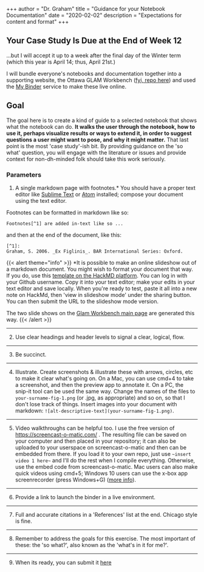+++
author = "Dr. Graham"
title = "Guidance for your Notebook Documentation"
date = "2020-02-02"
description = "Expectations for content and format"
+++

## Your Case Study Is Due at the End of Week 12

...but I will accept it up to a week after the final day of the Winter term (which this year is April 14; thus, April 21st.)

I will bundle everyone's notebooks and documentation together into a supporting website, the Ottawa GLAM Workbench ([fyi, repo here](https://github.com/XLabCU/GLAM-Ottawa)) and used the [My Binder](https://mybinder.org) service to make these live online.

## Goal

The goal here is to create a kind of guide to a selected notebook that shows what the notebook can do. **It walks the user through the notebook, how to use it, perhaps visualize results or ways to extend it, in order to suggest questions a user might want to pose, and why it might matter.** That last point is the most 'case study'-ish bit. By providing guidance on the 'so what' question, you will engage with the literature or issues and provide context for non-dh-minded folk should take this work seriously.

### Parameters

1. A single markdown page with footnotes.* You should have a proper text editor like [Sublime Text](https://www.sublimetext.com/) or [Atom](https://atom.io/) installed; compose your document using the text editor.

Footnotes can be formatted in markdown like so:

`Footnotes[^1] are added in-text like so ...`

and then at the end of the document, like this:

```
[^1]:
Graham, S. 2006. _Ex Figlinis_. BAR International Series: Oxford.
```

{{< alert theme="info" >}}
*It is possible to make an online slideshow out of a markdown document. You might wish to format your document that way. If you do, use this [template on the HackMD platform](https://hackmd.io/tPo_MRQmRjSRBD6O7yKNfw?edit=&template=0f4505d1-db3c-4abf-94ad-471a14425f26#). You can log in with your Github username. Copy it into your text editor; make your edits in your text editor and save locally. When you're ready to test, paste it all into a new note on HackMd, then 'view in slideshow mode' under the sharing button. You can then submit the URL to the slideshow mode version.

The two slide shows on the [Glam Workbench main page](https://glam-workbench.github.io/) are generated this way.
{{< /alert >}}

---

2. Use clear headings and header levels to signal a clear, logical, flow.

---

3. Be succinct.

---

4. Illustrate. Create screenshots & illustrate these with arrows, circles, etc to make it clear what's going on. On a Mac, you can use cmd+4 to take a screenshot, and then the preview app to annotate it. On a PC, the snip-it tool can be used the same way. Change the names of the files to `your-surname-fig-1.png` (or .jpg, as appropriate) and so on, so that I don't lose track of things. Insert images into your document with markdown: `![alt-descriptive-text](your-surname-fig-1.png)`.

---

5. Video walkthroughs can be helpful too. I use the free version of https://screencast-o-matic.com/ . The resulting file can be saved on your computer and then placed in your repository; it can also be uploaded to your userspace on screencast-o-matic and then can be embedded from there. If you load it to your own repo, just use `~insert video 1 here~` and I'll do the rest when I compile everything. Otherwise, use the embed code from screencast-o-matic. Mac users can also make quick videos using cmd+5; Windows 10 users can use the x-box app screenrecorder (press Windows+G) ([more info](https://www.theverge.com/2020/4/21/21222533/record-screen-pc-windows-laptop-xbox-game-bar-how-to)).

---

6. Provide a link to launch the binder in a live environment.

---

7. Full and accurate citations in a 'References' list at the end. Chicago style is fine.

---

8. Remember to address the goals for this exercise. The most important of these: the 'so what?', also known as the 'what's in it for me?'.

---

9. When its ready, you can submit it [here](https://forms.gle/RZH4o6H18L1sMBz88)
